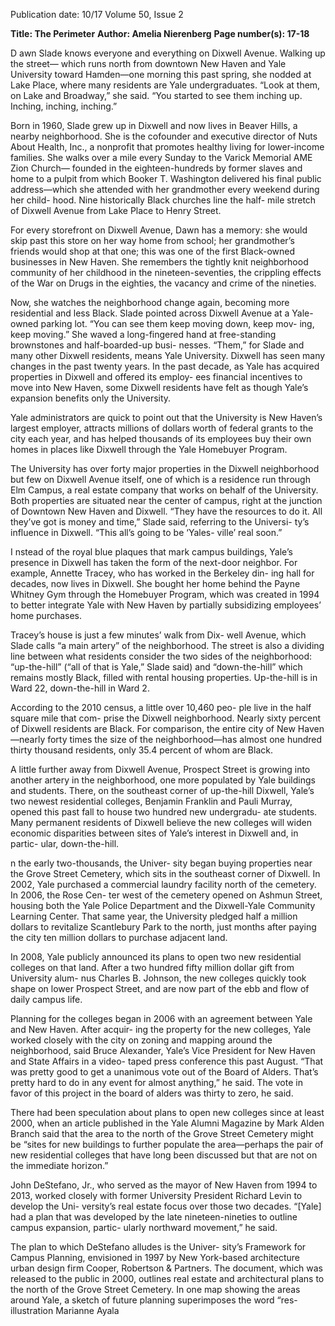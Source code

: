 Publication date: 10/17
Volume 50, Issue 2

**Title: The Perimeter**
**Author: Amelia Nierenberg**
**Page number(s): 17-18**

D
awn Slade knows everyone and everything 
on Dixwell Avenue. Walking up the street—
which runs north from downtown New Haven 
and Yale University toward Hamden—one morning 
this past spring, she nodded at Lake Place, where many 
residents are Yale undergraduates.
“Look at them, on Lake and Broadway,” she said. 
“You started to see them inching up. Inching, inching, 
inching.”

Born in 1960, Slade grew up in Dixwell and now 
lives in Beaver Hills, a nearby neighborhood. She is 
the cofounder and executive director of Nuts About 
Health, Inc., a nonprofit that promotes healthy living 
for lower-income families. She walks over a mile every 
Sunday to the Varick Memorial AME Zion Church­— 
founded in the eighteen-hundreds by former slaves and 
home to a pulpit from which Booker T. Washington 
delivered his final public address—which she attended 
with her grandmother every weekend during her child-
hood. Nine historically Black churches line the half-
mile stretch of Dixwell Avenue from Lake Place to 
Henry Street. 

For every storefront on Dixwell Avenue, Dawn has 
a memory: she would skip past this store on her way 
home from school; her grandmother’s friends would 
shop at that one; this was one of the first Black-owned 
businesses in New Haven. She remembers the tightly 
knit neighborhood community of her childhood in the 
nineteen-seventies, the crippling effects of the War on 
Drugs in the eighties, the vacancy and crime of the 
nineties.

Now, she watches the neighborhood change again, 
becoming more residential and less Black. Slade 
pointed across Dixwell Avenue at a Yale-owned parking 
lot. 
“You can see them keep moving down, keep mov-
ing, keep moving.” She waved a long-fingered hand at 
free-standing brownstones and half-boarded-up busi-
nesses. 
“Them,” for Slade and many other Dixwell residents, 
means Yale University. Dixwell has seen many changes 
in the past twenty years. In the past decade, as Yale has 
acquired properties in Dixwell and offered its employ-
ees financial incentives to move into New Haven, some 
Dixwell residents have felt as though Yale’s expansion 
benefits only the University.

Yale administrators are quick to point out that the 
University is New Haven’s largest employer, attracts 
millions of dollars worth of federal grants to the city 
each year, and has helped thousands of its employees 
buy their own homes in places like Dixwell through 
the Yale Homebuyer Program. 

The University has over forty major properties in 
the Dixwell neighborhood but few on Dixwell Avenue 
itself, one of which is a residence run through Elm 
Campus, a real estate company that works on behalf 
of the University. Both properties are situated near the 
center of campus, right at the junction of Downtown 
New Haven and Dixwell.
“They have the resources to do it. All they’ve got is 
money and time,” Slade said, referring to the Universi-
ty’s influence in Dixwell. “This all’s going to be ‘Yales-
ville’ real soon.”

I
nstead of the royal blue plaques that mark campus 
buildings, Yale’s presence in Dixwell has taken 
the form of the next-door neighbor. For example, 
Annette Tracey, who has worked in the Berkeley din-
ing hall for decades, now lives in Dixwell. She bought 
her home behind the Payne Whitney Gym through 
the Homebuyer Program, which was created in 1994 
to better integrate Yale with New Haven by partially 
subsidizing employees’ home purchases. 

Tracey’s house is just a few minutes’ walk from Dix-
well Avenue, which Slade calls  “a main artery” of 
the neighborhood. The street is also a dividing line 
between what residents consider the two sides of the 
neighborhood: “up-the-hill” (“all of that is Yale,” Slade 
said) and “down-the-hill” which remains mostly Black, 
filled with rental housing properties. Up-the-hill is in 
Ward 22, down-the-hill in Ward 2. 

According to the 2010 census, a little over 10,460 peo-
ple live in the half square mile that com-
prise the Dixwell neighborhood. Nearly 
sixty percent of Dixwell residents are 
Black. For comparison, the entire city of 
New Haven—nearly forty times the size 
of the neighborhood—has almost one 
hundred thirty thousand residents, only 
35.4 percent of whom are Black. 

A little further away from Dixwell 
Avenue, Prospect Street is growing into 
another artery in the neighborhood, one 
more populated by Yale buildings and 
students. There, on the southeast corner 
of up-the-hill Dixwell, Yale’s two newest 
residential colleges, Benjamin Franklin 
and Pauli Murray, opened this past fall 
to house two hundred new undergradu-
ate students. Many permanent residents 
of Dixwell believe the new colleges will 
widen economic disparities between sites 
of Yale’s interest in Dixwell and, in partic-
ular, down-the-hill. 

n the early two-thousands, the Univer-
sity began buying properties near the 
Grove Street Cemetery, which sits in 
the southeast corner of Dixwell. In 2002, 
Yale purchased a commercial laundry 
facility north of the cemetery. In 2006, the Rose Cen-
ter west of the cemetery opened on Ashmun Street, 
housing both the Yale Police Department and the 
Dixwell-Yale Community Learning Center. That same 
year, the University pledged half a million dollars to 
revitalize Scantlebury Park to the north, just months 
after paying the city ten million dollars to purchase 
adjacent land. 

In 2008, Yale publicly announced its plans to open 
two new residential colleges on that land. After a two 
hundred fifty million dollar gift from University alum-
nus Charles B. Johnson, the new colleges quickly took 
shape on lower Prospect Street, and are now part of the 
ebb and flow of daily campus life.

Planning for the colleges began in 2006 with an 
agreement between Yale and New Haven. After acquir-
ing the property for the new colleges, Yale worked 
closely with the city on zoning and mapping around 
the neighborhood, said Bruce Alexander, Yale’s Vice 
President for New Haven and State Affairs in a video-
taped press conference this past August.
“That was pretty good to get a unanimous vote out 
of the Board of Alders. That’s pretty hard to do in any 
event for almost anything,” he said. The vote in favor 
of this project in the board of alders was thirty to zero, 
he said. 

There had been speculation about plans to open new 
colleges since at least 2000, when an article published 
in the Yale Alumni Magazine by Mark Alden Branch 
said that the area to the north of the Grove Street 
Cemetery might be “sites for new buildings to further 
populate the area—perhaps the pair of new residential 
colleges that have long been discussed but that are not 
on the immediate horizon.”

John DeStefano, Jr., who served as the mayor of New 
Haven from 1994 to 2013, worked closely with former 
University President Richard Levin to develop the Uni-
versity’s real estate focus over those two decades. 
“[Yale] had a plan that was developed by the late 
nineteen-nineties to outline campus expansion, partic-
ularly northward movement,” he said.

The plan to which DeStefano alludes is the Univer-
sity’s Framework for Campus Planning, envisioned in 
1997 by New York-based architecture urban design firm 
Cooper, Robertson & Partners. The document, which 
was released to the public in 2000, outlines real estate 
and architectural plans to the north of the Grove Street 
Cemetery. In one map showing the areas around Yale, 
a sketch of future planning superimposes the word “res-
illustration Marianne Ayala